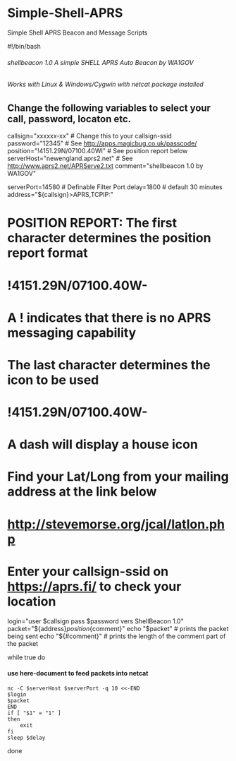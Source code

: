 # Simple-Shell-APRS
Simple Shell APRS Beacon and Message Scripts

#!/bin/bash
###### shellbeacon 1.0 A simple SHELL APRS Auto Beacon by WA1GOV
###### Works with Linux & Windows/Cygwin with netcat package installed
######
## Change the following variables to select your call, password, locaton etc.

callsign="xxxxxx-xx" # Change this to your callsign-ssid
password="12345" # See http://apps.magicbug.co.uk/passcode/
position="!4151.29N/07100.40WI" # See position report below
serverHost="newengland.aprs2.net" # See http://www.aprs2.net/APRServe2.txt
comment="shellbeacon 1.0 by WA1GOV"

serverPort=14580 # Definable Filter Port
delay=1800 # default 30 minutes
address="${callsign}>APRS,TCPIP:"

# POSITION REPORT: The first character determines the position report format
#          !4151.29N/07100.40W-
# A ! indicates that there is no APRS messaging capability
#
# The last character determines the icon to be used
#          !4151.29N/07100.40W-
# A dash will display a house icon
# Find your Lat/Long from your mailing address at the link below
# http://stevemorse.org/jcal/latlon.php
# Enter your callsign-ssid on https://aprs.fi/ to check your location

login="user $callsign pass $password vers ShellBeacon 1.0"
packet="${address}${position}${comment}"
echo "$packet" # prints the packet being sent
echo "${#comment}" # prints the length of the comment part of the packet

while true
do
#### use here-document to feed packets into netcat
	nc -C $serverHost $serverPort -q 10 <<-END
	$login
	$packet
	END
	if [ "$1" = "1" ]
	then 
	    exit
	fi
	sleep $delay
done
